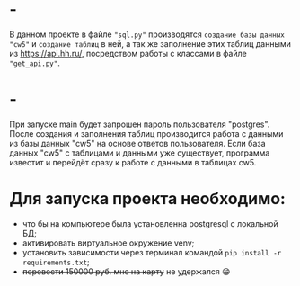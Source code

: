 # -
В данном проекте в файле `"sql.py"` производятся `создание базы данных "cw5"` и `создание таблиц` в ней, а так же 
заполнение этих таблиц данными из https://api.hh.ru/, посредством работы с классами в файле `"get_api.py"`.
# -
При запуске main будет запрошен пароль пользователя "postgres".
После создания и заполнения таблиц производится работа с данными из базы данных "cw5" на основе ответов пользователя.
Если база данных "cw5" с таблицами и данными уже существует, программа известит и перейдёт сразу к работе с данными в таблицах cw5.

# Для запуска проекта необходимо: 
- что бы на компьютере была установленна postgresql с локальной БД;
- активировать виртуальное окружение venv;
- установить зависимости через терминал командой `pip install -r requirements.txt`;
- ~~перевести 150000 руб. мне на карту~~ не удержался :grin:

 
